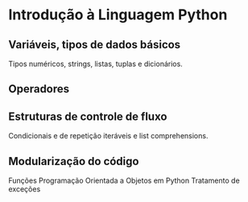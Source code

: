 # Introdução à Linguagem Python

## Variáveis, tipos de dados básicos

Tipos numéricos, strings, listas, tuplas e dicionários.

## Operadores 

## Estruturas de controle de fluxo
Condicionais e de repetição iteráveis e list comprehensions. 

## Modularização do código
Funções
Programação Orientada a Objetos em Python
Tratamento de exceções
